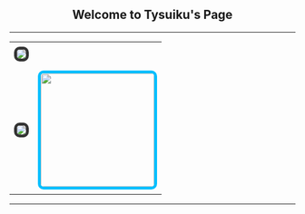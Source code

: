<div align="center">
  <h2>Welcome to Tysuiku's Page</h2>
  <hr>
</div>

<table align="center" style="border-collapse: collapse; width: 95%; max-width: 575px;">
  <tr>
    <td style="padding: 8px;">
      <img src="https://github-readme-stats.vercel.app/api?username=Tysuiku&show_icons=true&theme=radical" style="border: 5px solid #333; border-radius: 10px;">
    </td>
  </tr>
  <tr>
    <td style="padding: 8px;">
      <a href="https://github.com/Tysuiku/github-readme-stats">
        <img src="https://github-readme-stats.vercel.app/api/top-langs/?username=Tysuiku&hide_progress=true" style="border: 5px solid #333; border-radius: 10px;">
      </a>
    </td>
    <td style="padding: 8px;">
      <a href="https://www.youtube.com/@tysuiku" target="_blank">
        <img src="https://puu.sh/JD4aB/7e3925b030.gif" width="200" style="border: 5px solid #00BFFF; border-radius: 10px;">
      </a>
    </td>
  </tr>
</table>

<div align="center">
  <hr>
</div>











